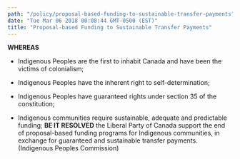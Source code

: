 ```yaml
---
path: "/policy/proposal-based-funding-to-sustainable-transfer-payments"
date: "Tue Mar 06 2018 00:08:44 GMT-0500 (EST)"
title: "Proposal-based Funding to Sustainable Transfer Payments"
---
```

      

 **WHEREAS** 
 

* Indigenous Peoples are the first to inhabit Canada and have been the victims of colonialism;

* Indigenous Peoples have the inherent right to self-determination;

* Indigenous Peoples have guaranteed rights under section 35 of the constitution;

* Indigenous communities require sustainable, adequate and predictable funding;
**BE IT RESOLVED** the Liberal Party of Canada support the end of proposal-based funding programs for Indigenous communities, in exchange for guaranteed and sustainable transfer payments.(Indigenous Peoples Commission)